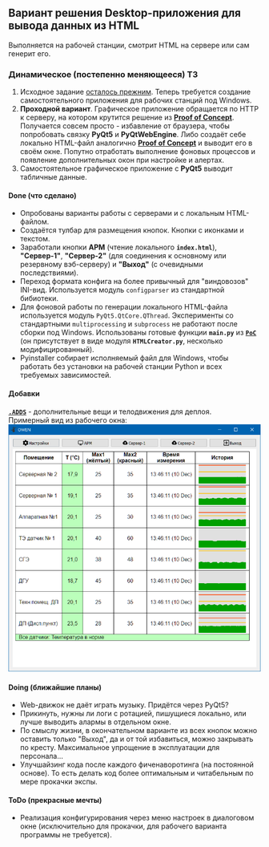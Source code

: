 ## Вариант решения Desktop-приложения для вывода данных из HTML ##
Выполняется на рабочей станции, смотрит HTML на сервере или сам генерит его.    
### Динамическое (постепенно меняющееся) ТЗ ###
1. Исходное задание [осталось прежним](https://github.com/wildfielded/pet-owen/blob/master/README.md).
Теперь требуется создание самостоятельного приложения для рабочих станций под Windows.
2. **Проходной вариант**. Графическое приложение обращается по HTTP к серверу,
на котором крутится решение из [**Proof of Concept**](https://github.com/wildfielded/pet-owen/tree/master/PoC).
Получается совсем просто - избавление от браузера, чтобы попробовать связку
**PyQt5** и **PyQtWebEngine**. Либо создаёт себе локально HTML-файл аналогично
[**Proof of Concept**](https://github.com/wildfielded/pet-owen/tree/master/PoC)
и выводит его в своём окне. Попутно отработать выполнение фоновых процессов и
появление дополнительных окон при настройке и алертах.    
3. Самостоятельное графическое приложение с **PyQt5** выводит табличные данные.    

#### Done (что сделано) ####
- Опробованы варианты работы с серверами и с локальным HTML-файлом.    
- Создаётся тулбар для размещения кнопок. Кнопки с иконками и текстом.    
- Заработали кнопки **АРМ** (чтение локального **`index.html`**), **"Сервер-1"**,
**"Сервер-2"** (для соединения к основному или резервному вэб-серверу) и **"Выход"**
(с очевидными последствиями).    
- Переход формата конфига на более привычный для "виндовозов" INI-вид. Используется
модуль `configparser` из стандартной бибиотеки.    
- Для фоновой работы по генерации локального HTML-файла используется модуль
`PyQt5.QtCore.QThread`. Эксперименты со стандартными `multiprocessing` и `subprocess`
не работают после сборки под Windows. Использованы готовые функции **`main.py`**
из [**`PoC`**](https://github.com/wildfielded/pet-owen/tree/master/PoC) (он присутствует
в виде модуля **`HTMLCreator.py`**, несколько модифицированный).    
- Pyinstaller собирает исполняемый файл для Windows, чтобы работать без установки на
рабочей станции Python и всех требуемых зависимостей.    

#### Добавки ####
[**`.ADDS`**](https://github.com/wildfielded/pet-owen/tree/master/WinWebView/.ADDS) - дополнительные
вещи и телодвижения для деплоя.    
Примерный вид из рабочего окна:    
![screenshot-1](https://github.com/wildfielded/pet-owen/blob/master/WinWebView/.ADDS/shot1.png)    

#### Doing (ближайшие планы) ####
- Web-движок не даёт играть музыку. Придётся через PyQt5?    
- Прикинуть, нужны ли логи с ротацией, пишущиеся локально, или лучше выводить алармы
в отдельном окне.    
- По смыслу жизни, в окончательном варианте из всех кнопок можно оставить только
"Выход", да и от той избавиться, можно закрывать по кресту. Максимальное упрощение
в эксплуатации для персонала...    
- Улучшайзинг кода после каждого фиченаворотинга (на постоянной основе). То есть
делать код более оптимальным и читабельным по мере прокачки экспы.    

#### ToDo (прекрасные мечты) ####
- Реализация конфигурирования через меню настроек в диалоговом окне (исключительно
для прокачки, для рабочего варианта программы не требуется).    
